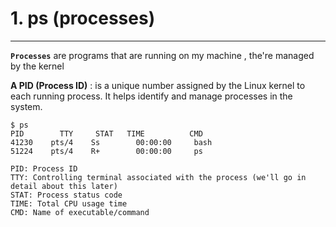 # 1. ps (processes)
---
**``` Processes ```** are programs that are running on my machine , the're managed by the kernel 

**A PID (Process ID)** : is a unique number assigned by the Linux kernel to each running process.
It helps identify and manage processes in the system.

```
$ ps
PID        TTY     STAT   TIME          CMD
41230    pts/4    Ss        00:00:00     bash
51224    pts/4    R+        00:00:00     ps
```

```
PID: Process ID
TTY: Controlling terminal associated with the process (we'll go in detail about this later)
STAT: Process status code
TIME: Total CPU usage time
CMD: Name of executable/command
```

